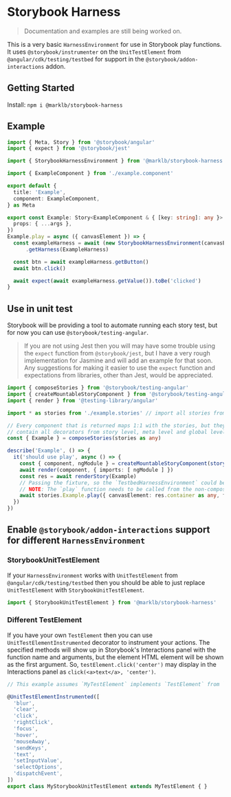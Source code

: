 # Storybook Harness

> Documentation and examples are still being worked on.

This is a very basic `HarnessEnvironment` for use in Storybook play functions. It uses `@storybook/instrumenter` on the `UnitTestElement` from `@angular/cdk/testing/testbed` for support in the `@storybook/addon-interactions` addon.

## Getting Started

Install: `npm i @marklb/storybook-harness`

## Example

```ts
import { Meta, Story } from '@storybook/angular'
import { expect } from '@storybook/jest'

import { StorybookHarnessEnvironment } from '@marklb/storybook-harness'

import { ExampleComponent } from './example.component'

export default {
  title: 'Example',
  component: ExampleComponent,
} as Meta

export const Example: Story<ExampleComponent & { [key: string]: any }> = (args) => ({
  props: { ...args },
})
Example.play = async ({ canvasElement }) => {
  const exampleHarness = await (new StorybookHarnessEnvironment(canvasElement))
      .getHarness(ExampleHarness)

  const btn = await exampleHarness.getButton()
  await btn.click()

  await expect(await exampleHarness.getValue()).toBe('clicked')
}

```

## Use in unit test

Storybook will be providing a tool to automate running each story test, but for now you can use `@storybook/testing-angular`.

> If you are not using Jest then you will may have some trouble using the `expect` function from `@storybook/jest`, but I have a very rough implementation for Jasmine and will add an example for that soon. Any suggestions for making it easier to use the `expect` function and expectations from libraries, other than Jest, would be appreciated.

```ts
import { composeStories } from '@storybook/testing-angular'
import { createMountableStoryComponent } from '@storybook/testing-angular'
import { render } from '@testing-library/angular'

import * as stories from './example.stories' // import all stories from the stories file

// Every component that is returned maps 1:1 with the stories, but they already
// contain all decorators from story level, meta level and global level.
const { Example } = composeStories(stories as any)

describe('Example', () => {
  it('should use play', async () => {
    const { component, ngModule } = createMountableStoryComponent(story({}, {}))
    await render(component, { imports: [ ngModule ] })
    const res = await renderStory(Example)
    // Passing the fixture, so the `TestbedHarnessEnvironment` could be used in the `play` function.
    // NOTE: The `play` function needs to be called from the non-composed Story, until `@storybook/testing-angular` is updated.
    await stories.Example.play({ canvasElement: res.container as any, fixture: res.fixture })
  })
})
```

## Enable `@storybook/addon-interactions` support for different `HarnessEnvironment`

### StorybookUnitTestElement

If your `HarnessEnvironment` works with `UnitTestElement` from `@angular/cdk/testing/testbed` then you should be able to just replace `UnitTestElement` with `StorybookUnitTestElement`.

```ts
import { StorybookUnitTestElement } from '@marklb/storybook-harness'
```

### Different TestElement

If you have your own `TestElement` then you can use `UnitTestElementInstrumented` decorator to instrument your actions. The specified methods will show up in Storybook's Interactions panel with the function name and arguments, but the element HTML element will be shown as the first argument. So, `testElement.click('center')` may display in the Interactions panel as `click(<a>text</a>, 'center')`.

```ts
// This example assumes `MyTestElement` implements `TestElement` from `@angular/cdk/testing`.

@UnitTestElementInstrumented([
  'blur',
  'clear',
  'click',
  'rightClick',
  'focus',
  'hover',
  'mouseAway',
  'sendKeys',
  'text',
  'setInputValue',
  'selectOptions',
  'dispatchEvent',
])
export class MyStorybookUnitTestElement extends MyTestElement { }
```
